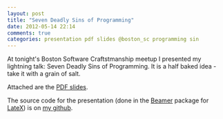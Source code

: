 ```yaml
---
layout: post
title: "Seven Deadly Sins of Programming"
date: 2012-05-14 22:14
comments: true
categories: presentation pdf slides @boston_sc programming sin
---
```


At tonight's Boston Software Craftstmanship meetup I presented my lightning
talk: Seven Deadly Sins of Programming. It is a half baked idea - take it with
a grain of salt.

Attached are the [PDF slides][slides].

The source code for the presentation (done in the [Beamer][] package for
[LateX][latex]) is on [my github][github].

[slides]: assets/deadlysins.pdf
[Beamer]: http://en.wikipedia.org/wiki/Beamer_(LaTeX)
[latex]: http://www.latex-project.org/
[github]: https://github.com/verdammelt/SevenDeadlySins
